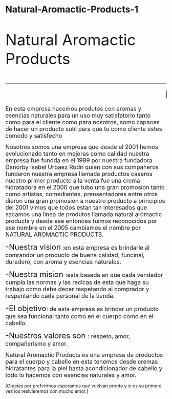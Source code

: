 # Natural-Aromactic-Products-1

<html>
<font size="10"> <p> Natural Aromactic Products</p></font>
<hr color="black">
<marquee behavior alternative width-40%><font size="6"> bienvenidos a Natural Aromactic Products </font></marquee>
<br>
<p><font size="4"> En esta empresa hacemos produtos con aromas y esencias naturales para un uso muy satisfatorio tanto como para el cliente como para nosotros, somo capaces de hacer un producto sut&iacutel para que tu como cliente estes comodo y satisfecho </font>
<p><font size="4"> Nosotros somos una empresa que desde el 2001 hemos evolucionado tanto en mejoras como calidad nuestra empresa fue fundda en el 1999 por nuestra fundadora Danorby Isabel Urbaez Rodr&iacute quien con sus compañeros fundaron nuestra empresa llamada productos caseros nuestro primer producto a la venta fue una crema hidratadora en el 2000 que tubo una gran promosion tanto como artistas, comediantes, prensentadores entre otros dieron una gran promosion a nuestro producto a principios del 2001 vimos que todos estan tan interesados que sacamos una linea de produtos llamada natural aromactic products y desde ese entonces fuimos reconocidos por ese nombre en el 2005 cambiamos el nombre por NATURAL AROMACTIC PRODUCTS. </font></p>
<p><font size="4"> <font size= 5>-Nuestra  vision</font> :en esta empresa es brindarle al comrandor un producto de buena calidad, funcinal, duradero, con aroma y esencias naturales.</font> </p>
<p><font size="4"> <font size= 5>-Nuestra mision </font> :esta basada en que cada vendedor cumpla las normas y las reclcas de esta que haga su trabajo como debe decer respetando al comprador y respentando cada personal de la tienda.</font> </p>
<p><font size="4"> <font size= 5>-El objetivo</font>: de esta empresa es brindar un producto que sea funcional tanto como en el cuerpo como en el cabello.</font> </p>
<p> <font size="4"><font size= 5>-Nuestros valores son </font> : respeto, amor, compañerismo y amor.</font> </p>
<p> <font size="4">Natural Aromactic Products es una empresa de productos para el cuerpo y cabello en esta tenemos desde cremas hidratantes para la piel hasta acondicionador de cabello y todo lo hacemos con esencias naturales y amor.</font></p>
<p> [Gracias por preferirnos esperamos que vuelvan pronto y si es su primera vez los resivieremos con mucho amor.]</p>
<body background="https://i.pinimg.com/originals/ab/2c/b9/ab2cb9342d8c8a85a337c4414cf11e27.jpg"></body>

